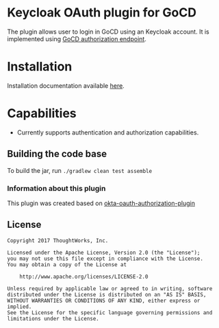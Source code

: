 # Keycloak OAuth plugin for GoCD

The plugin allows user to login in GoCD using an Keycloak account. It is implemented using [GoCD authorization endpoint](https://plugin-api.gocd.org/current/authorization/).

# Installation

Installation documentation available [here](INSTALL.md).

# Capabilities

* Currently supports authentication and authorization capabilities.

## Building the code base

To build the jar, run `./gradlew clean test assemble`

### Information about this plugin
This plugin was created based on [okta-oauth-authorization-plugin](https://github.com/szamfirov/gocd-okta-oauth-authorization-plugin)

## License

```plain
Copyright 2017 ThoughtWorks, Inc.

Licensed under the Apache License, Version 2.0 (the "License");
you may not use this file except in compliance with the License.
You may obtain a copy of the License at

    http://www.apache.org/licenses/LICENSE-2.0

Unless required by applicable law or agreed to in writing, software
distributed under the License is distributed on an "AS IS" BASIS,
WITHOUT WARRANTIES OR CONDITIONS OF ANY KIND, either express or implied.
See the License for the specific language governing permissions and
limitations under the License.
```
